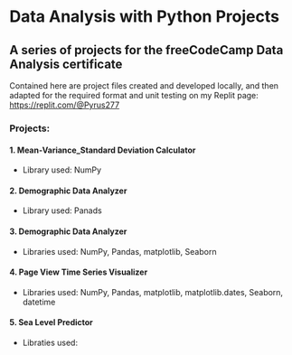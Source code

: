 # Data Analysis with Python Projects
## A series of projects for the freeCodeCamp Data Analysis certificate
  
Contained here are project files created and developed locally, and then adapted for the required format and unit testing on my Replit page:  
https://replit.com/@Pyrus277  
  
### Projects:

#### 1. Mean-Variance_Standard Deviation Calculator
- Library used: NumPy

#### 2. Demographic Data Analyzer
- Library used: Panads

#### 3. Demographic Data Analyzer
- Libraries used: NumPy, Pandas, matplotlib, Seaborn

#### 4. Page View Time Series Visualizer
- Libraries used: NumPy, Pandas, matplotlib, matplotlib.dates, Seaborn, datetime

#### 5. Sea Level Predictor
- Libraties used: 
